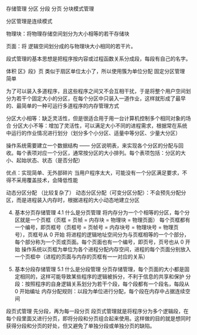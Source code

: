 存储管理 分区 分段 分页 分块模式管理  

分区管理是连续模式

物理块：将物理存储空间划分为大小相等的若干存储块


页面：将 逻辑空间划分成的与物理块大小相同的若干片。


段式管理的基本思想是把程序按内容或过程函数关系分成段，每段有自己的名字。


体积 区》段》页
类似于扇区单位太小了，所以使用簇为单位分配
固定分区管理 简单

为了可以装入多道程序，且这些程序之间又不会互相干扰，于是将整个用户空间划分为若干个固定大小的分区，在每个分区中只装入一道作业，这样就形成了最早的、最简单的一种可运行多道程序的内存管理方式

分区大小相等：缺乏灵活性，但是很适合用于用一台计算机控制多个相同对象的场合
分区大小不等：增加了灵活性，可以满足大小不同的进程需求，根据常在系统中运行的作业情况进行划分（划分多个小分区、适量中等分区、少量大分区）

操作系统需要建立一个数据结构 —— 分区说明表，来实现各个分区的分配与回收。每个表项对应一个分区，通常按分区的大小排列。每个表项包括：分区的大小、起始状态、状态（是否分配）

优点：实现简单、无外部碎片
当用户程序太大，可能没有一个分区满足要求，不得不采用覆盖技术，会降低性能

动态分区分配 （比较复杂了）
动态分区分配（可变分区分配）：不会预先分配分区，而是进程装入内存时，根据进程的大小动态地建立分区



4. 基本分页存储管理
4.1 什么是分页管理
将内存分为一个个相等的分区，每个分区就是一个页框（页框 = 页帧 = 内存块 = 物理块 = 物理页面）
每个页框都有一个编号，即页框号（页框号 = 页帧号 = 内存块号 = 物理块号 = 物理页号），页框号从 0 开始
将进程的逻辑地址空间分为与页框相等的一个个部分，每个部分称为一个页或页面。每个页面也有一个编号，即页号，页号也从 0 开始
操作系统以页框为单位为各个进程分配内存空间，进程的每个页面分别放入一个页框中（进程的页面与内存的页框有一一对应的关系）


5. 基本分段存储管理
5.1 什么是分段管理
分页存储管理，每个页面的大小都是固定相同的，这样可能导致某些程序的逻辑被拆分，不利于信息的共享和保护
分段：按照程序的自身逻辑关系划分为若干个段，每个段都有一个段名，每段从 0 开始编址
内存分配规则：以段为单位进行分配，每个段在内存中占据连续空间

段页式管理 先分段，再为每一段分页
段页式管理就是将程序分为多个逻辑段，在每个段里面又进行分页，即将分段和分页组合起来使用。这样做的目的就是想同时获得分段和分页的好处，但又避免了单独分段或单独分页的缺陷。

